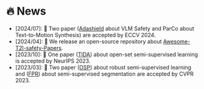 # 🔥 News
- [2024/07]: 🎉 Two paper ([Adashield](https://rain305f.github.io/AdaShield-Project/) about VLM Safety and ParCo about Text-to-Motion Synthesis) are accepted by ECCV 2024.
- [2024/04]: 🚀 We release an open-source repository about [Awesome-T2I-safety-Papers](https://github.com/SaFoLab-WISC/Awesome-T2I-safety-Papers).
- [2023/10]: 🎉 One paper ([TIDA](https://openreview.net/forum?id=zrLxHYvIFL&noteId=zrLxHYvIFL)) about open-set semi-supervised learning is accepted by NeurIPS 2023.
- [2023/03]: 🎉 Two paper ([OSP](https://openaccess.thecvf.com/content/CVPR2023/papers/Wang_Out-of-Distributed_Semantic_Pruning_for_Robust_Semi-Supervised_Learning_CVPR_2023_paper.pdf)) about robust semi-supervised learning and ([FPR](https://arxiv.org/abs/2210.08519)) about semi-supervised segmentation are accepted by CVPR 2023.